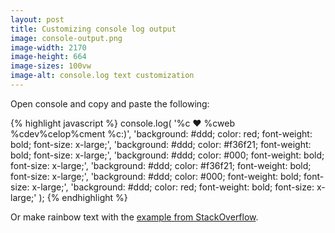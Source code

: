 ```yaml
---
layout: post
title: Customizing console log output
image: console-output.png
image-width: 2170
image-height: 664
image-sizes: 100vw
image-alt: console.log text customization
---
```


<amp-img width="2170" height="664" sizes="100vw" src="/assets/postimages/console-output.png" alt="console.log text customization"></amp-img>

Open console and copy and paste the following:

{% highlight javascript %}
console.log(
	'%c ♥ %cweb %cdev%celop%cment %c:\)',
	'background: #ddd; color: red; font-weight: bold; font-size: x-large;',
	'background: #ddd; color: #f36f21; font-weight: bold; font-size: x-large;',
	'background: #ddd; color: #000; font-weight: bold; font-size: x-large;',
	'background: #ddd; color: #f36f21; font-weight: bold; font-size: x-large;',
	'background: #ddd; color: #000; font-weight: bold; font-size: x-large;',
	'background: #ddd; color: red; font-weight: bold; font-size: x-large;'
);
{% endhighlight %}

Or make rainbow text with the <a href="https://stackoverflow.com/questions/7505623/colors-in-javascript-console/21457293#21457293">example from StackOverflow</a>.